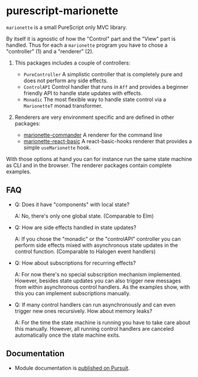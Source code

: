 # purescript-marionette

`marionette` is a small PureScript only MVC library.

By itself it is agnostic of how the "Control" part and the "View" part is handled. Thus for each a `marionette` program you have to chose a "controller" (1) and a "renderer" (2).

1. This packages includes a couple of controllers:

    - `PureController` A simplistic controller that is completely pure and does not perform any side effects.
    - `ControlAPI` Control handler that runs in `Aff` and provides a beginner friendly API to handle state updates with effects.
    - `Monadic` The most flexible way to handle state control via a `MarionetteT` monad transformer.

2. Renderers are very environment specific and are defined in other packages:

    - [marionette-commander](https://github.com/thought2/purescript-marionette-commander) A renderer for the command line
    - [marionette-react-basic](https://github.com/thought2/purescript-marionette-react-basic) A react-basic-hooks renderer that provides a simple `useMarionette` hook.

With those options at hand you can for instance run the same state machine as CLI and in the browser. The renderer packages contain complete examples.


## FAQ

- Q: Does it have "components" with local state?

  A: No, there's only one global state. (Comparable to Elm)

- Q: How are side effects handled in state updates?

  A: If you chose the "monadic" or the "controlAPI" controller you can perform side effects mixed with asynchronous state updates in the control function. (Comparable to Halogen event handlers)

- Q: How about subscriptions for recurring effects?

  A: For now there's no special subscription mechanism implemented. However, besides state updates you can also trigger new messages from within asynchronous control handlers. As the examples show, with this you can implement subscriptions manually.

- Q: If many control handlers can run asynchronously and can even trigger new ones recursively. How about memory leaks?

  A: For the time the state machine is running you have to take care about this manually. However, all running control handlers are canceled automatically once the state machine exits.


## Documentation

- Module documentation is [published on Pursuit](http://pursuit.purescript.org/packages/purescript-marionette).